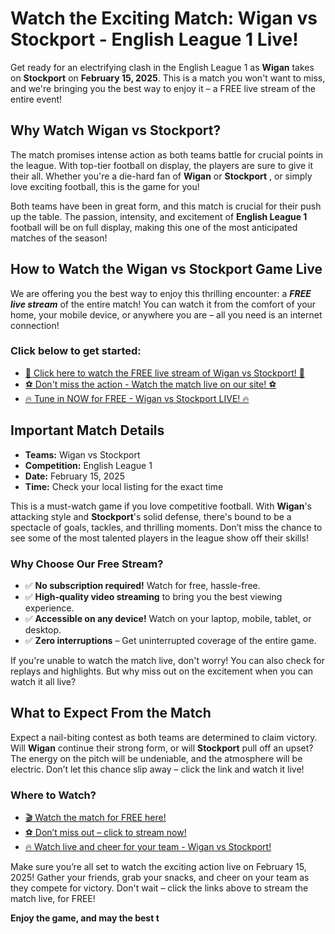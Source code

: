 # Watch the Exciting Match: Wigan vs Stockport - English League 1 Live!

Get ready for an electrifying clash in the English League 1 as **Wigan** takes on **Stockport** on **February 15, 2025**. This is a match you won't want to miss, and we're bringing you the best way to enjoy it – a FREE live stream of the entire event!

## Why Watch Wigan vs Stockport?

The match promises intense action as both teams battle for crucial points in the league. With top-tier football on display, the players are sure to give it their all. Whether you're a die-hard fan of **Wigan** or **Stockport** , or simply love exciting football, this is the game for you!

Both teams have been in great form, and this match is crucial for their push up the table. The passion, intensity, and excitement of **English League 1** football will be on full display, making this one of the most anticipated matches of the season!

## How to Watch the Wigan vs Stockport Game Live

We are offering you the best way to enjoy this thrilling encounter: a **_FREE live stream_** of the entire match! You can watch it from the comfort of your home, your mobile device, or anywhere you are – all you need is an internet connection!

### Click below to get started:

- [🎥 Click here to watch the FREE live stream of Wigan vs Stockport! 🎥](https://tinyurl.com/livestreamfreeo?st=Wigan+vs+Stockport&si=ghc)
- [⚽ Don't miss the action - Watch the match live on our site! ⚽](https://tinyurl.com/livestreamfreeo?st=Wigan+vs+Stockport&si=ghc)
- [🔥 Tune in NOW for FREE - Wigan vs Stockport LIVE! 🔥](https://tinyurl.com/livestreamfreeo?st=Wigan+vs+Stockport&si=ghc)

## Important Match Details

- **Teams:** Wigan vs Stockport
- **Competition:** English League 1
- **Date:** February 15, 2025
- **Time:** Check your local listing for the exact time

This is a must-watch game if you love competitive football. With **Wigan**'s attacking style and **Stockport**'s solid defense, there's bound to be a spectacle of goals, tackles, and thrilling moments. Don’t miss the chance to see some of the most talented players in the league show off their skills!

### Why Choose Our Free Stream?

- ✅ **No subscription required!** Watch for free, hassle-free.
- ✅ **High-quality video streaming** to bring you the best viewing experience.
- ✅ **Accessible on any device!** Watch on your laptop, mobile, tablet, or desktop.
- ✅ **Zero interruptions** – Get uninterrupted coverage of the entire game.

If you're unable to watch the match live, don't worry! You can also check for replays and highlights. But why miss out on the excitement when you can watch it all live?

## What to Expect From the Match

Expect a nail-biting contest as both teams are determined to claim victory. Will **Wigan** continue their strong form, or will **Stockport** pull off an upset? The energy on the pitch will be undeniable, and the atmosphere will be electric. Don’t let this chance slip away – click the link and watch it live!

### Where to Watch?

- [🎬 Watch the match for FREE here!](https://tinyurl.com/livestreamfreeo?st=Wigan+vs+Stockport&si=ghc)
- [⚽ Don’t miss out – click to stream now!](https://tinyurl.com/livestreamfreeo?st=Wigan+vs+Stockport&si=ghc)
- [🔥 Watch live and cheer for your team - Wigan vs Stockport!](https://tinyurl.com/livestreamfreeo?st=Wigan+vs+Stockport&si=ghc)

Make sure you’re all set to watch the exciting action live on February 15, 2025! Gather your friends, grab your snacks, and cheer on your team as they compete for victory. Don't wait – click the links above to stream the match live, for FREE!

**Enjoy the game, and may the best t**
